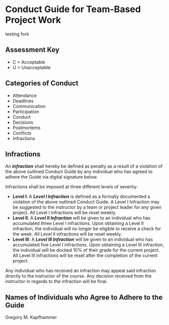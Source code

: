 # Conduct Guide for Team-Based Project Work

testing fork

## Assessment Key

* C = Acceptable
* U = Unacceptable

## Categories of Conduct

* Attendance
* Deadlines
* Communication
* Participation
* Conduct
* Decisions
* Postmortems
* Conflicts
* Infractions

## Infractions

An ***infraction*** shall hereby be defined as penalty as a result of a violation of the
above outlined Conduct Guide by any individual who has agreed to adhere the Guide
via digital signature below.

Infractions shall be imposed at three different levels of severity:

 * **Level I**: A ***Level I Infraction*** is defined as a formally documented a violation
 of the above outlined Conduct Guide. A Level I Infraction may be suggested to the
 instructor by a team or project leader for any given project. All Level I infractions will be reset weekly.
 * **Level II**: A ***Level II Infraction*** will be given to an individual who has accumulated three Level I infractions. Upon obtaining a Level II infraction, the individual will no longer be eligible to receive a check for the week. All Level II infractions will be reset weekly.
 * **Level III**: A ***Level III Infraction*** will be given to an individual who has accumulated five Level I infractions. Upon obtaining a Level III infraction, the individual will be docked 10% of their grade for the current project. All Level III infractions will be reset after the completion of the current project.

Any individual who has received an infraction may appeal said infraction directly
to the instructor of the course. Any decision received from the instructor in
regards to the infraction will be final.

## Names of Individuals who Agree to Adhere to the Guide

Gregory M. Kapfhammer
